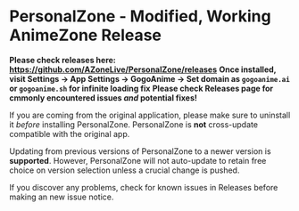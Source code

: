 # PersonalZone - Modified, Working AnimeZone Release

**Please check releases here: https://github.com/AZoneLive/PersonalZone/releases**
**Once installed, visit Settings -> App Settings -> GogoAnime -> Set domain as `gogoanime.ai` or `gogoanime.sh` for infinite loading fix**
**Please check Releases page for cmmonly encountered issues *and* potential fixes!**

If you are coming from the original application, please make sure to uninstall it _before_ installing PersonalZone. PersonalZone is **not** cross-update compatible with the original app.

Updating from previous versions of PersonalZone to a newer version is **supported**. However, PersonalZone will not auto-update to retain free choice on version selection unless a crucial change is pushed.

If you discover any problems, check for known issues in Releases before making an new issue notice.
